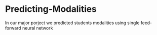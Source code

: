 # Predicting-Modalities
In our major porject we predicted students modalities using single feed-forward neural network
